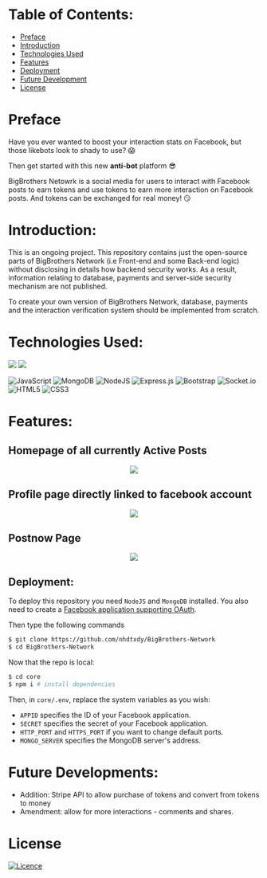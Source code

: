 # Table of Contents:
- [Preface](#preface)
- [Introduction](#introduction)
- [Technologies Used](#technologies-used)
- [Features](#features)
- [Deployment](#deployment)
- [Future Development](#future)
- [License](#license)

# Preface

Have you ever wanted to boost your interaction stats on Facebook, but those likebots look to shady to use? 😱

Then get started with this new **anti-bot** platform 😎

BigBrothers Netowrk is a social media for users to interact with Facebook posts to earn tokens and use tokens to earn more interaction on Facebook posts. And tokens can be exchanged for real money! 😏

# Introduction:
This is an ongoing project. This repository contains just the open-source parts of BigBrothers Network (i.e Front-end and some Back-end logic) without disclosing in details how backend security works. As a result, information relating to database, payments and server-side security mechanism are not published.

To create your own version of BigBrothers Network, database, payments and the interaction verification system should be implemented from scratch.

# Technologies Used:

![](https://img.shields.io/badge/PassportJS-brightgreen)
![](https://img.shields.io/badge/CryptoJS-blue)


![JavaScript](https://img.shields.io/badge/javascript-%23323330.svg?style=for-the-badge&logo=javascript&logoColor=%23F7DF1E)
![MongoDB](https://img.shields.io/badge/MongoDB-%234ea94b.svg?style=for-the-badge&logo=mongodb&logoColor=white)
![NodeJS](https://img.shields.io/badge/node.js-6DA55F?style=for-the-badge&logo=node.js&logoColor=white)
![Express.js](https://img.shields.io/badge/express.js-%23404d59.svg?style=for-the-badge&logo=express&logoColor=%2361DAFB)
![Bootstrap](https://img.shields.io/badge/bootstrap-%23563D7C.svg?style=for-the-badge&logo=bootstrap&logoColor=white)
![Socket.io](https://img.shields.io/badge/Socket.io-black?style=for-the-badge&logo=socket.io&badgeColor=010101)
![HTML5](https://img.shields.io/badge/html5-%23E34F26.svg?style=for-the-badge&logo=html5&logoColor=white)
![CSS3](https://img.shields.io/badge/css3-%231572B6.svg?style=for-the-badge&logo=css3&logoColor=white)

# Features:

## Homepage of all currently Active Posts
<p align="center">
  <kbd>
<img src="https://user-images.githubusercontent.com/60612625/194976358-64044226-c614-4aa3-b255-44cca19c6646.png"></img>
  </kbd>
</p>

## Profile page directly linked to facebook account
<p align="center">
  <kbd>
<img src="https://user-images.githubusercontent.com/60612625/194976412-d943fc48-ed34-4e3f-a615-98919e55ec81.gif"></img>
  </kbd>
</p>

## Postnow Page

<p align="center">
  <kbd>
<img src="https://user-images.githubusercontent.com/60612625/194976909-4862f57d-2d05-4edc-acfd-4151ce9ceab4.png"></img>
  </kbd>
</p>

## Deployment:

To deploy this repository you need `NodeJS` and `MongoDB` installed. You also need to create a [Facebook application supporting OAuth](https://developers.facebook.com/docs/facebook-login).

Then type the following commands 

```sh
$ git clone https://github.com/nhdtxdy/BigBrothers-Network
$ cd BigBrothers-Network
```

Now that the repo is local:

```sh
$ cd core
$ npm i # install dependencies
```

Then, in `core/.env`, replace the system variables as you wish:
- `APPID` specifies the ID of your Facebook application.
- `SECRET` specifies the secret of your Facebook application.
- `HTTP_PORT` and `HTTPS_PORT` if you want to change default ports.
- `MONGO_SERVER` specifies the MongoDB server's address.

# Future Developments:
- Addition: Stripe API to allow purchase of tokens and convert from tokens to money
- Amendment: allow for more interactions - comments and shares. 

# License
[![Licence](https://img.shields.io/github/license/Ileriayo/markdown-badges?style=for-the-badge)](../LICENSE)
